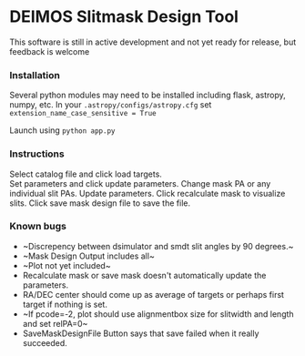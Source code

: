 # DEIMOS Slitmask Design Tool

This software is still in active development and not yet ready for release, but feedback is welcome

### Installation
Several python modules may need to be installed including flask, astropy, numpy, etc.
In your `.astropy/configs/astropy.cfg` set `extension_name_case_sensitive = True`

Launch using `python app.py`

### Instructions
Select catalog file and click load targets.  
Set parameters and click update parameters.
Change mask PA or any individual slit PAs.
Update parameters.
Click recalculate mask to visualize slits.
Click save mask design file to save the file.

### Known bugs
- ~Discrepency between dsimulator and smdt slit angles by 90 degrees.~
- ~Mask Design Output includes all~ 
- ~Plot not yet included~
- Recalculate mask or save mask doesn't automatically update the parameters.
- RA/DEC center should come up as average of targets or perhaps first target if nothing is set.
- ~If pcode=-2, plot should use alignmentbox size for slitwidth and length and set relPA=0~
- SaveMaskDesignFile Button says that save failed when it really succeeded.
